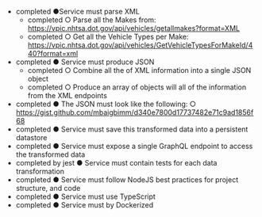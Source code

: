 - completed ●Service must parse XML
  - completed ○ Parse all the Makes from: https://vpic.nhtsa.dot.gov/api/vehicles/getallmakes?format=XML
  - completed ○ Get all the Vehicle Types per Make: https://vpic.nhtsa.dot.gov/api/vehicles/GetVehicleTypesForMakeId/440?format=xml
- completed ● Service must produce JSON
  - completed ○ Combine all the of XML information into a single JSON object
  - completed ○ Produce an array of objects will all of the information from the XML endpoints
- completed ● The JSON must look like the following: ○ https://gist.github.com/mbaigbimm/d340e7800d17737482e71c9ad1856f68
- completed ● Service must save this transformed data into a persistent datastore
- completed ● Service must expose a single GraphQL endpoint to access the transformed data
- completed by jest ● Service must contain tests for each data transformation
- completed ● Service must follow NodeJS best practices for project structure, and code
- completed ● Service must use TypeScript
- completed ● Service must by Dockerized
